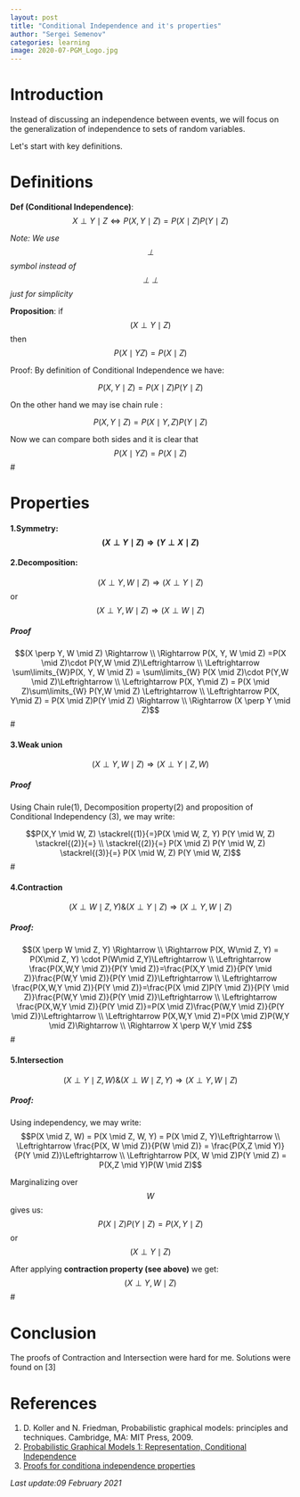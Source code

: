 ```yaml
---
layout: post
title: "Conditional Independence and it's properties"
author: "Sergei Semenov"
categories: learning
image: 2020-07-PGM_Logo.jpg
---
```


# Introduction
Instead of discussing an independence between events, we will focus on the generalization of independence to sets of random variables.

Let's start with key definitions.

# Definitions
**Def (Conditional Independence)**: $$X \perp Y \mid Z 	\Leftrightarrow P(X,Y \mid Z) = P(X\mid Z) P(Y \mid Z)$$

*Note: We use $$\perp$$ symbol instead of $$\perp \!\!\! \perp$$ just for simplicity*

**Proposition**: if $$(X \perp Y \mid Z)$$ then $$P(X \mid  YZ) = P(X \mid Z)$$

Proof: By definition of Conditional Independence we have:

$$P(X,Y \mid Z) = P(X\mid Z) P(Y \mid Z)$$

On the other hand we may ise chain rule :

$$P(X,Y \mid Z) = P(X\mid Y,Z) P(Y \mid Z)$$

Now we can compare both sides and it is clear that $$P(X \mid  YZ) = P(X \mid Z)$$#


# Properties
#### __1.Symmetry__: $$(X \perp Y \mid Z) \Rightarrow (Y \perp X \mid Z)$$
   
#### __2.Decomposition__: 
$$(X \perp Y, W \mid Z) \Rightarrow (X \perp Y \mid Z)$$ or
$$(X \perp Y, W \mid Z) \Rightarrow (X \perp W \mid Z)$$

##### Proof
$$(X \perp Y, W \mid Z) \Rightarrow \\ \Rightarrow P(X, Y, W \mid Z) =P(X \mid Z)\cdot P(Y,W \mid Z)\Leftrightarrow \\ \Leftrightarrow \sum\limits_{W}P(X, Y, W \mid Z) = \sum\limits_{W} P(X \mid Z)\cdot P(Y,W \mid Z)\Leftrightarrow \\ \Leftrightarrow P(X, Y\mid Z) = P(X \mid Z)\sum\limits_{W}  P(Y,W \mid Z) \Leftrightarrow \\ \Leftrightarrow P(X, Y\mid Z) = P(X \mid Z)P(Y \mid Z) \Rightarrow \\ \Rightarrow (X \perp Y \mid Z)$$ #

#### __3.Weak union__
$$(X \perp Y, W \mid Z) \Rightarrow(X \perp Y \mid Z, W)$$

##### Proof
Using Chain rule(1), Decomposition property(2) and proposition of Conditional Independency (3),  we may write:

$$P(X,Y \mid W, Z) \stackrel{(1)}{=}P(X \mid W, Z, Y) P(Y \mid W, Z) \stackrel{(2)}{=} \\ \stackrel{(2)}{=} P(X \mid Z) P(Y \mid W, Z) \stackrel{(3)}{=} P(X \mid W, Z) P(Y \mid W, Z)$$ #

#### __4.Contraction__
$$(X \perp W \mid Z, Y) \&(X \perp Y \mid Z) \Rightarrow(X \perp Y, W \mid Z)$$

##### Proof: 
$$(X \perp W \mid Z, Y) \Rightarrow \\ \Rightarrow P(X, W\mid Z, Y) = P(X\mid Z, Y) \cdot P(W\mid Z,Y)\Leftrightarrow \\ \Leftrightarrow \frac{P(X,W,Y \mid Z)}{P(Y \mid Z)}=\frac{P(X,Y \mid Z)}{P(Y \mid Z)}\frac{P(W,Y \mid Z)}{P(Y \mid Z)}\Leftrightarrow \\ \Leftrightarrow \frac{P(X,W,Y \mid Z)}{P(Y \mid Z)}=\frac{P(X \mid Z)P(Y \mid Z)}{P(Y \mid Z)}\frac{P(W,Y \mid Z)}{P(Y \mid Z)}\Leftrightarrow \\ \Leftrightarrow \frac{P(X,W,Y \mid Z)}{P(Y \mid Z)}=P(X \mid Z)\frac{P(W,Y \mid Z)}{P(Y \mid Z)}\Leftrightarrow \\ \Leftrightarrow P(X,W,Y \mid Z)=P(X \mid Z)P(W,Y \mid Z)\Rightarrow \\ \Rightarrow X \perp W,Y \mid Z$$ #

#### __5.Intersection__
$$(X \perp Y \mid Z, W) \&(X \perp W \mid Z, Y) \Longrightarrow(X \perp Y, W \mid Z)$$

##### Proof: 
Using independency, we may write:
$$P(X \mid Z, W) = P(X  \mid Z, W, Y) = P(X  \mid Z, Y)\Leftrightarrow \\ \Leftrightarrow \frac{P(X, W \mid Z)}{P(W \mid Z)} = \frac{P(X,Z \mid Y)}{P(Y \mid Z)}\Leftrightarrow \\ \Leftrightarrow P(X, W \mid Z)P(Y \mid Z) = P(X,Z \mid Y)P(W \mid Z)$$

Marginalizing over $$W$$ gives us:
$$P(X \mid Z) P(Y \mid Z) = P(X, Y \mid Z)$$ or $$(X \perp Y \mid Z)$$

After applying __contraction property (see above)__ we get: $$(X \perp Y, W \mid Z)$$ #


# Conclusion
The proofs of Contraction and Intersection were hard for me. Solutions were found on [3]

# References
1. D. Koller and N. Friedman, Probabilistic graphical models: principles and techniques. Cambridge, MA: MIT Press, 2009.
2. [Probabilistic Graphical Models 1: Representation, Conditional Independence](https://www.coursera.org/learn/probabilistic-graphical-models/lecture/PTXfn/conditional-independence)
3. [Proofs for conditiona independence properties](https://math.stackexchange.com/questions/855002/what-does-the-decomposition-weak-union-and-contraction-rule-mean-for-conditiona/1474274#1474274?newreg=846a45c4381943e0a9e21803cbf1e15b)

*Last update:09 February 2021*
